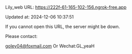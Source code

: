 Lily_web URL: https://222f-61-165-102-156.ngrok-free.app

Updated at: 2024-12-06 10:37:51

If you cannot open this URL, the server might be down.

Please contact: 

goley04@foxmail.com Or Wechat:GL_yeaH